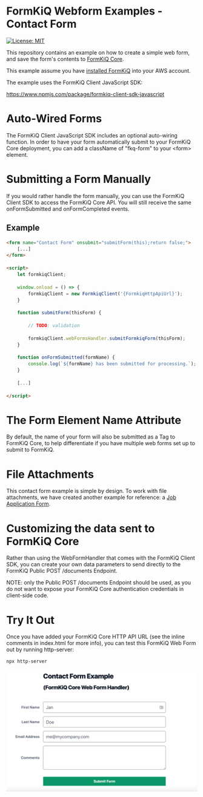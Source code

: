 
# FormKiQ Webform Examples - Contact Form
[![License: MIT](https://img.shields.io/badge/License-MIT-yellow.svg)](https://opensource.org/licenses/MIT)

This repository contains an example on how to create a simple web form, and save the form's contents to [FormKiQ Core](https://github.com/formkiq/formkiq-core).

This example assume you have [installed FormKiQ](https://github.com/formkiq/formkiq-core#installation) into your AWS account. 

The example uses the FormKiQ Client JavaScript SDK: 

https://www.npmjs.com/package/formkiq-client-sdk-javascript

# Auto-Wired Forms

The FormKiQ Client JavaScript SDK includes an optional auto-wiring function. In order to have your form automatically submit to your FormKiQ Core deployment, you can add a className of "fkq-form" to your &lt;form&gt; element. 

# Submitting a Form Manually

If you would rather handle the form manually, you can use the FormKiQ Client SDK to access the FormKiQ Core API. You will still receive the same onFormSubmitted and onFormCompleted events.

## Example

```html
<form name="Contact Form" onsubmit="submitForm(this);return false;">
    [...]
</form>

<script>
    let formkiqClient;

    window.onload = () => {
        formkiqClient = new FormkiqClient('{FormkiqHttpApiUrl}');
    }

    function submitForm(thisForm) {

        // TODO: validation

        formkiqClient.webFormsHandler.submitFormkiqForm(thisForm);
    }

    function onFormSubmitted(formName) {
        console.log(`${formName} has been submitted for processing.`);
    }

    [...]

</script>
```

# The Form Element Name Attribute

By default, the name of your form will also be submitted as a Tag to FormKiQ Core, to help differentiate if you have multiple web forms set up to submit to FormKiQ.

# File Attachments

This contact form example is simple by design. To work with file attachments, we have created another example for reference: a [Job Application Form](https://github.com/formkiq/formkiq-webform-examples-jobapplication).

# Customizing the data sent to FormKiQ Core

Rather than using the WebFormHandler that comes with the FormKiQ Client SDK, you can create your own data parameters to send directly to the FormKiQ Public POST /documents Endpoint.

NOTE: only the Public POST /documents Endpoint should be used, as you do not want to expose your FormKiQ Core authentication credentials in client-side code.

# Try It Out

Once you have added your FormKiQ Core HTTP API URL (see the inline comments in index.html for more info), you can test this FormKiQ Web Form out by running http-server:
```sh
npx http-server
```

![Screenshot of Contact Form Example](https://raw.githubusercontent.com/formkiq/formkiq-webform-examples-contact/master/screenshot.png)
